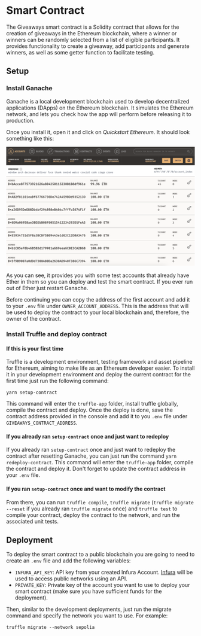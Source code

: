 # Smart Contract

The Giveaways smart contract is a Solidity contract that allows for the creation of giveaways in the Ethereum blockchain, where a winner or winners can be randomly selected from a list of eligible participants. It provides functionality to create a giveaway, add participants and generate winners, as well as some getter function to facilitate testing.

## Setup

### Install Ganache

Ganache is a local development blockchain used to develop decentralized applications (DApps) on the Ethereum blockchain. It simulates the Ethereum network, and lets you check how the app will perform before releasing it to production.

Once you install it, open it and click on _Quickstart Ethereum_. It should look something like this:

![Ganache](./assets/ganache.png)

As you can see, it provides you with some test accounts that already have Ether in them so you can deploy and test the smart contract. If you ever run out of Ether just restart Ganache.

Before continuing you can copy the address of the first account and add it to your `.env` file under `OWNER_ACCOUNT_ADDRESS`. This is the address that will be used to deploy the contract to your local blockchain and, therefore, the owner of the contract.

### Install Truffle and deploy contract

#### If this is your first time

Truffle is a development environment, testing framework and asset pipeline for Ethereum, aiming to make life as an Ethereum developer easier. To install it in your development environment and deploy the current contract for the first time just run the following command:

```
yarn setup-contract
```

This command will enter the `truffle-app` folder, install truffle globally, compile the contract and deploy. Once the deploy is done, save the contract address provided in the console and add it to you `.env` file under `GIVEAWAYS_CONTRACT_ADDRESS`.

#### If you already ran `setup-contract` once and just want to redeploy

If you already ran `setup-contract` once and just want to redeploy the contract after resetting Ganache, you can just run the command `yarn redeploy-contract`. This command will enter the `truffle-app` folder, compile the contract and deploy it. Don't forget to update the contract address in your `.env` file.

#### If you ran `setup-contract` once and want to modify the contract

From there, you can run `truffle compile`, `truffle migrate` (`truffle migrate --reset` if you already ran `truffle migrate` once) and `truffle test` to compile your contract, deploy the contract to the network, and run the associated unit tests.

## Deployment

To deploy the smart contract to a public blockchain you are going to need to create an `.env` file and add the following variables:

- `INFURA_API_KEY`: API key from your created Infura Account. [Infura](https://www.infura.io/) will be used to access public networks using an API.
- `PRIVATE_KEY`: Private key of the account you want to use to deploy your smart contract (make sure you have sufficient funds for the deployment).

Then, similar to the development deployments, just run the migrate command and specify the network you want to use. For example:

```
truffle migrate --network sepolia
```
